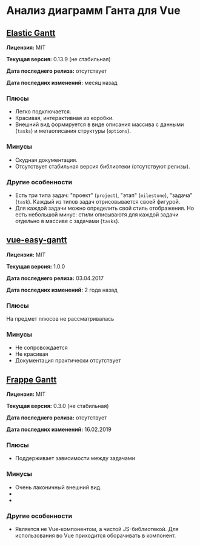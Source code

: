 # Анализ диаграмм Ганта для Vue

## [Elastic Gantt](https://github.com/neuronetio/gantt-elastic)

**Лицензия:** MIT

**Текущая версия:** 0.13.9 (не стабильная)

**Дата последнего релиза:** отсутствует

**Дата последних изменений:** месяц назад

### Плюсы

* Легко подключается.
* Красивая, интерактивная из коробки.
* Внешний вид формируется в виде описания массива с данными (`tasks`) 
и метаописания структуры (`options`).

### Минусы

* Скудная документация.
* Отсутствует стабильная версия библиотеки (отсутствуют релизы).

### Другие особенности

* Есть три типа задач: "проект" (`project`), "этап" (`milestone`), "задача" (`task`).
Каждый из типов задач отрисовывается своей фигурой.
* Для каждой задачи можно определить свой стиль отображения. Но есть небольшой минус: 
стили описываютя для каждой задачи отдельно в массиве с задачами (`tasks`).



## [vue-easy-gantt](https://github.com/mamboer/vue-easy-gantt)

**Лицензия:** MIT

**Текущая версия:** 1.0.0

**Дата последнего релиза:** 03.04.2017

**Дата последних изменений:** 2 года назад

### Плюсы

На предмет плюсов не рассматривалась

### Минусы

* Не сопровождается
* Не красивая
* Документация практически отсутствует



## [Frappe Gantt](https://github.com/FonteSolutions/gantt)

**Лицензия:** MIT

**Текущая версия:** 0.3.0 (не стабильная)

**Дата последнего релиза:** отсутствует

**Дата последних изменений:** 16.02.2019

### Плюсы

* Поддерживает зависимости между задачами


### Минусы

* Очень лаконичный внешний вид.
* 
* 

### Другие особенности

* Является не Vue-компонентом, а чистой JS-библиотекой. Для использования во Vue
приходится оборачивать в компонент.